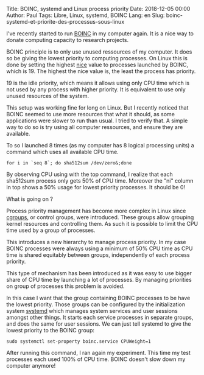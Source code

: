 Title: BOINC, systemd and Linux process priority
Date: 2018-12-05 00:00
Author: Paul
Tags: Libre, Linux, systemd, BOINC
Lang: en
Slug: boinc-systemd-et-priorite-des-processus-sous-linux

I've recently started to run [BOINC](https://boinc.berkeley.edu/) in my computer again. It is a nice way to donate computing capacity to research projects.

BOINC principle is to only use unused ressources of my computer. It does so be giving the lowest priority to computing processes. On Linux this is done by setting the highest [nice](https://fr.wikipedia.org/wiki/Nice_(Unix)) value to processes launched by BOINC, which is 19. The highest the nice value is, the least the process has priority.

19 is the idle priority, which means it allows using only CPU time which is not used by any process with higher priority. It is equivalent to use only unused resources of the system.

This setup was working fine for long on Linux. But I recently noticed that BOINC seemed to use more resources that what it should, as some applications were slower to run than usual. I tried to verify that. A simple way to do so is try using all computer ressources, and ensure they are available.

To so I launched 8 times (as my computer has 8 logical processing units) a command which uses all available CPU time.

`` for i in `seq 8`; do sha512sum /dev/zero&;done ``

By observing CPU using with the top command, I realize that each sha512sum process only gets 50% of CPU time. Moreover the "ni" column in top shows a 50% usage for lowest priority processes. It should be 0!

What is going on ?

Process priority management has become more complex in Linux since [cgroups](https://fr.wikipedia.org/wiki/Cgroups), or control groups, were introduced.
These groups allow grouping kernel resources and controlling them. As such it is possible to limit the CPU time used by a group of processes.

This introduces a new hierarchy to manage process priority. In my case BOINC processes were always using a minimum of 50% CPU time as CPU time is shared equitably between groups, independently of each process priority.

This type of mechanism has been introduced as it was easy to use bigger share of CPU time by launching a lot of processes. By managing priorities on group of processes this problem is avoided.

In this case I want that the group containing BOINC processes to be have the lowest priority. Those groups can be configured by the initialization system [systemd](https://en.wikipedia.org/wiki/Systemd) which manages system services and user sessions amongst other things. It starts each service processes in separate groups, and does the same for user sessions. We can just tell systemd to give the lowest priority to the BOINC group:

`sudo systemctl set-property boinc.service CPUWeight=1`

After running this command, I ran again my experiment. This time my test processes each used 100% of CPU time.
BOINC doesn't slow down my computer anymore!